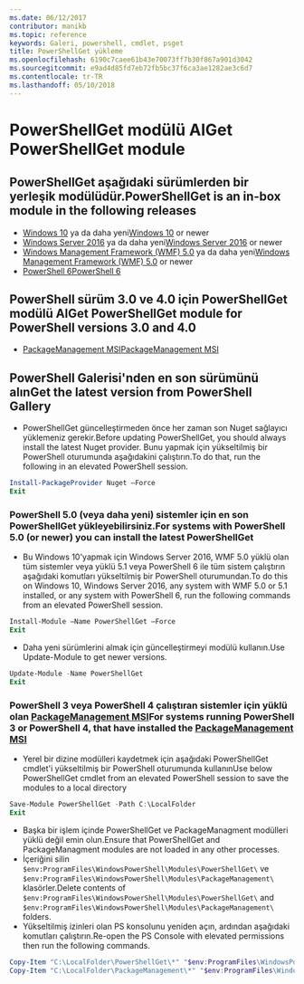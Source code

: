 ```yaml
---
ms.date: 06/12/2017
contributor: manikb
ms.topic: reference
keywords: Galeri, powershell, cmdlet, psget
title: PowerShellGet yükleme
ms.openlocfilehash: 6190c7caee61b43e70073ff7b30f867a901d3042
ms.sourcegitcommit: e9ad4d85fd7eb72fb5bc37f6ca3ae1282ae3c6d7
ms.contentlocale: tr-TR
ms.lasthandoff: 05/10/2018
---
```

# <a name="get-powershellget-module"></a><span data-ttu-id="44426-103">PowerShellGet modülü Al</span><span class="sxs-lookup"><span data-stu-id="44426-103">Get PowerShellGet module</span></span>

## <a name="powershellget-is-an-in-box-module-in-the-following-releases"></a><span data-ttu-id="44426-104">PowerShellGet aşağıdaki sürümlerden bir yerleşik modülüdür.</span><span class="sxs-lookup"><span data-stu-id="44426-104">PowerShellGet is an in-box module in the following releases</span></span>

- <span data-ttu-id="44426-105">[Windows 10](https://www.microsoft.com/windows/get-windows-10) ya da daha yeni</span><span class="sxs-lookup"><span data-stu-id="44426-105">[Windows 10](https://www.microsoft.com/windows/get-windows-10) or newer</span></span>
- <span data-ttu-id="44426-106">[Windows Server 2016](https://technet.microsoft.com/windows-server-docs/get-started/windows-server-2016) ya da daha yeni</span><span class="sxs-lookup"><span data-stu-id="44426-106">[Windows Server 2016](https://technet.microsoft.com/windows-server-docs/get-started/windows-server-2016) or newer</span></span>
- <span data-ttu-id="44426-107">[Windows Management Framework (WMF) 5.0](https://www.microsoft.com/download/details.aspx?id=50395) ya da daha yeni</span><span class="sxs-lookup"><span data-stu-id="44426-107">[Windows Management Framework (WMF) 5.0](https://www.microsoft.com/download/details.aspx?id=50395) or newer</span></span>
- [<span data-ttu-id="44426-108">PowerShell 6</span><span class="sxs-lookup"><span data-stu-id="44426-108">PowerShell 6</span></span>](https://github.com/PowerShell/PowerShell/releases)

## <a name="get-powershellget-module-for-powershell-versions-30-and-40"></a><span data-ttu-id="44426-109">PowerShell sürüm 3.0 ve 4.0 için PowerShellGet modülü Al</span><span class="sxs-lookup"><span data-stu-id="44426-109">Get PowerShellGet module for PowerShell versions 3.0 and 4.0</span></span>

- [<span data-ttu-id="44426-110">PackageManagement MSI</span><span class="sxs-lookup"><span data-stu-id="44426-110">PackageManagement MSI</span></span>](http://go.microsoft.com/fwlink/?LinkID=746217&clcid=0x409)

## <a name="get-the-latest-version-from-powershell-gallery"></a><span data-ttu-id="44426-111">PowerShell Galerisi'nden en son sürümünü alın</span><span class="sxs-lookup"><span data-stu-id="44426-111">Get the latest version from PowerShell Gallery</span></span>

- <span data-ttu-id="44426-112">PowerShellGet güncelleştirmeden önce her zaman son Nuget sağlayıcı yüklemeniz gerekir.</span><span class="sxs-lookup"><span data-stu-id="44426-112">Before updating PowerShellGet, you should always install the latest Nuget provider.</span></span> <span data-ttu-id="44426-113">Bunu yapmak için yükseltilmiş bir PowerShell oturumunda aşağıdakini çalıştırın.</span><span class="sxs-lookup"><span data-stu-id="44426-113">To do that, run the following in an elevated PowerShell session.</span></span>

```powershell
Install-PackageProvider Nuget –Force
Exit
```

### <a name="for-systems-with-powershell-50-or-newer-you-can-install-the-latest-powershellget"></a><span data-ttu-id="44426-114">PowerShell 5.0 (veya daha yeni) sistemler için en son PowerShellGet yükleyebilirsiniz.</span><span class="sxs-lookup"><span data-stu-id="44426-114">For systems with PowerShell 5.0 (or newer) you can install the latest PowerShellGet</span></span>

- <span data-ttu-id="44426-115">Bu Windows 10'yapmak için Windows Server 2016, WMF 5.0 yüklü olan tüm sistemler veya yüklü 5.1 veya PowerShell 6 ile tüm sistem çalıştırın aşağıdaki komutları yükseltilmiş bir PowerShell oturumundan.</span><span class="sxs-lookup"><span data-stu-id="44426-115">To do this on Windows 10, Windows Server 2016, any system with WMF 5.0 or 5.1 installed, or any system with PowerShell 6, run the following commands from an elevated PowerShell session.</span></span>

```powershell
Install-Module –Name PowerShellGet –Force
Exit
```

- <span data-ttu-id="44426-116">Daha yeni sürümlerini almak için güncelleştirmeyi modülü kullanın.</span><span class="sxs-lookup"><span data-stu-id="44426-116">Use Update-Module to get newer versions.</span></span>

```powershell
Update-Module -Name PowerShellGet
Exit
```

### <a name="for-systems-running-powershell-3-or-powershell-4-that-have-installed-the-packagemanagement-msihttpgomicrosoftcomfwlinklinkid746217clcid0x409"></a><span data-ttu-id="44426-117">PowerShell 3 veya PowerShell 4 çalıştıran sistemler için yüklü olan [PackageManagement MSI](http://go.microsoft.com/fwlink/?LinkID=746217&clcid=0x409)</span><span class="sxs-lookup"><span data-stu-id="44426-117">For systems running PowerShell 3 or PowerShell 4, that have installed the [PackageManagement MSI](http://go.microsoft.com/fwlink/?LinkID=746217&clcid=0x409)</span></span>

- <span data-ttu-id="44426-118">Yerel bir dizine modülleri kaydetmek için aşağıdaki PowerShellGet cmdlet'i yükseltilmiş bir PowerShell oturumunda kullanın</span><span class="sxs-lookup"><span data-stu-id="44426-118">Use below PowerShellGet cmdlet from an elevated PowerShell session to save the modules to a local directory</span></span>

```powershell
Save-Module PowerShellGet -Path C:\LocalFolder
Exit
```

- <span data-ttu-id="44426-119">Başka bir işlem içinde PowerShellGet ve PackageManagment modülleri yüklü değil emin olun.</span><span class="sxs-lookup"><span data-stu-id="44426-119">Ensure that PowerShellGet and PackageManagment modules are not loaded in any other processes.</span></span>
- <span data-ttu-id="44426-120">İçeriğini silin `$env:ProgramFiles\WindowsPowerShell\Modules\PowerShellGet\` ve `$env:ProgramFiles\WindowsPowerShell\Modules\PackageManagement\` klasörler.</span><span class="sxs-lookup"><span data-stu-id="44426-120">Delete contents of `$env:ProgramFiles\WindowsPowerShell\Modules\PowerShellGet\` and  `$env:ProgramFiles\WindowsPowerShell\Modules\PackageManagement\` folders.</span></span>
- <span data-ttu-id="44426-121">Yükseltilmiş izinleri olan PS konsolunu yeniden açın, ardından aşağıdaki komutları çalıştırın.</span><span class="sxs-lookup"><span data-stu-id="44426-121">Re-open the PS Console with elevated permissions then run the following commands.</span></span>

```powershell
Copy-Item "C:\LocalFolder\PowerShellGet\*" "$env:ProgramFiles\WindowsPowerShell\Modules\PowerShellGet\" -Recurse -Force
Copy-Item "C:\LocalFolder\PackageManagement\*" "$env:ProgramFiles\WindowsPowerShell\Modules\PackageManagement\" -Recurse -Force
```